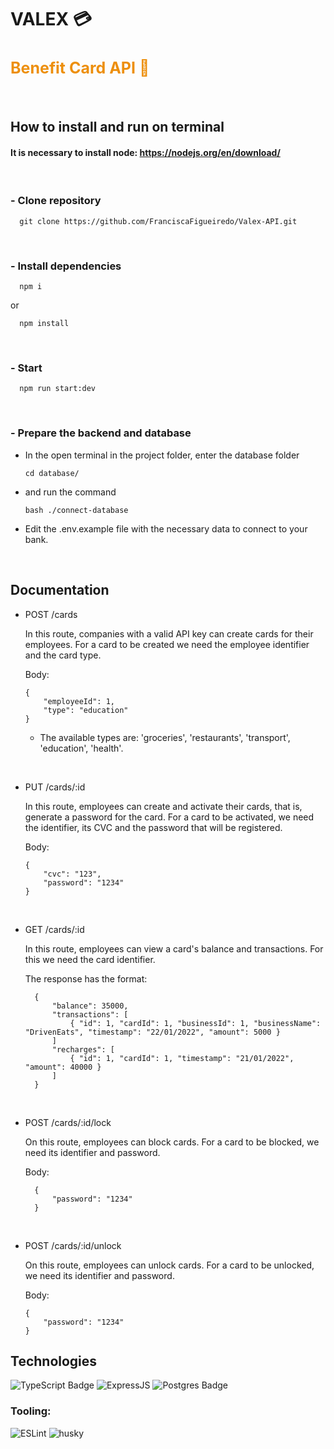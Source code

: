 # VALEX 💳
<h2 align="start" style='color:#ED8F0C; font-size:25px;' width="20%">
  Benefit Card API 💸
</h2>
  
<br/>

## How to install and run on terminal


#### It is necessary to install node: https://nodejs.org/en/download/

<br/>

### - Clone repository
```
  git clone https://github.com/FranciscaFigueiredo/Valex-API.git
```

<br/>

### - Install dependencies

```
  npm i
```
or
```
  npm install
```

<br/>

### - Start

```
  npm run start:dev
```
<br/>

### - Prepare the backend and database

- In the open terminal in the project folder, enter the database folder

    ```
    cd database/
    ```

 - and run the command
    ```
    bash ./connect-database
    ```

- Edit the .env.example file with the necessary data to connect to your bank.

<br/>

## Documentation
- POST /cards

    In this route, companies with a valid API key can create cards for their employees. For a card to be created we need the employee identifier and the card type.

  Body:
    
    ```
    {
        "employeeId": 1,
        "type": "education"
    }
    ```
    - The available types are:
'groceries', 'restaurants', 'transport', 'education', 'health'.

</br>

- PUT /cards/:id

  In this route, employees can create and activate their cards, that is, generate a password for the card. For a card to be activated, we need the identifier, its CVC and the password that will be registered.

  Body:
    ```
    {
        "cvc": "123",
        "password": "1234"
    }
    ```

</br>

- GET /cards/:id

  In this route, employees can view a card's balance and transactions. For this we need the card identifier.

    The response has the format:

  ```
    {
        "balance": 35000,
        "transactions": [
		    { "id": 1, "cardId": 1, "businessId": 1, "businessName": "DrivenEats", "timestamp": "22/01/2022", "amount": 5000 }
	    ]
        "recharges": [
		    { "id": 1, "cardId": 1, "timestamp": "21/01/2022", "amount": 40000 }
	    ]
    }
  ```

</br>

- POST /cards/:id/lock

  On this route, employees can block cards. For a card to be blocked, we need its identifier and password.

  Body:
  ```
    {
        "password": "1234"
    }
    ```

</br>

- POST /cards/:id/unlock

  On this route, employees can unlock cards. For a card to be unlocked, we need its identifier and password.
  
  Body:
    ```
    {
        "password": "1234"
    }
    ```

## **Technologies**

![TypeScript Badge](https://img.shields.io/badge/TypeScript-007ACC?style=for-the-badge&logo=typescript&logoColor=white)
![ExpressJS](https://img.shields.io/badge/Express.js-000000?style=for-the-badge&logo=express&logoColor=white)
![Postgres Badge](https://img.shields.io/badge/PostgreSQL-316192?style=for-the-badge&logo=postgresql&logoColor=white)

### **Tooling:**
![ESLint](https://img.shields.io/badge/ESLint-7c7ce9?style=for-the-badge&logo=ESLint)
![husky](https://img.shields.io/badge/Husky-b0b0d5?style=for-the-badge)
